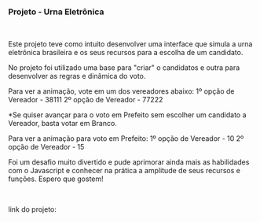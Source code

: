 <h3>Projeto - Urna Eletrônica</h3>
<br>

Este projeto teve como intuito desenvolver uma interface que simula a urna eletrônica brasileira e os seus recursos
para a escolha de um candidato. 

No projeto foi utilizado uma base para "criar" o candidatos e outra para desenvolver
as regras e dinâmica do voto.

Para ver a animação, vote em um dos vereadores abaixo:
1º opção de Vereador - 38111
2º opção de Vereador - 77222

*Se quiser avançar para o voto em Prefeito sem escolher um candidato a Vereador, basta votar em Branco.
<br>

Para ver a animação para voto em Prefeito:
1º opção de Vereador - 10
2º opção de Vereador - 15

Foi um desafio muito divertido e pude aprimorar ainda mais as habilidades com o Javascript e conhecer na prática a amplitude de seus recursos e funções. Espero que gostem!

<br>

link do projeto: 